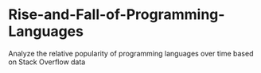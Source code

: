 # Rise-and-Fall-of-Programming-Languages
Analyze the relative popularity of programming languages over time based on Stack Overflow data
